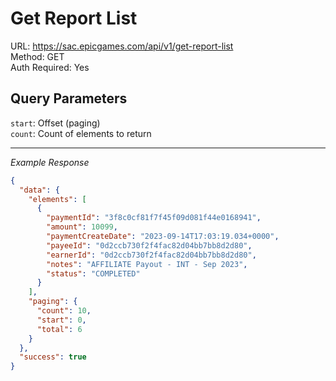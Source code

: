 # Get Report List

URL: https://sac.epicgames.com/api/v1/get-report-list \
Method: GET \
Auth Required: Yes

## Query Parameters

`start`: Offset (paging) <br/>
`count`: Count of elements to return

---

_Example Response_

```json
{
  "data": {
    "elements": [
      {
        "paymentId": "3f8c0cf81f7f45f09d081f44e0168941",
        "amount": 10099,
        "paymentCreateDate": "2023-09-14T17:03:19.034+0000",
        "payeeId": "0d2ccb730f2f4fac82d04bb7bb8d2d80",
        "earnerId": "0d2ccb730f2f4fac82d04bb7bb8d2d80",
        "notes": "AFFILIATE Payout - INT - Sep 2023",
        "status": "COMPLETED"
      }
    ],
    "paging": {
      "count": 10,
      "start": 0,
      "total": 6
    }
  },
  "success": true
}
```
